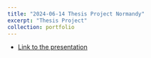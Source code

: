 ```yaml
---
title: "2024-06-14 Thesis Project Normandy"
excerpt: "Thesis Project"
collection: portfolio
--- 
```


* [Link to the presentation](http://olivieratangana.github.io/files/Project_Thesis_Normandy_University.pdf)
